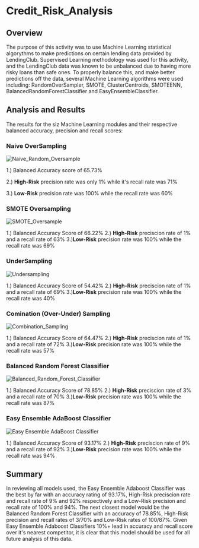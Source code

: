 # Credit_Risk_Analysis

## Overview
The purpose of this activity was to use Machine Learning statistical algorythms to make predictions on certain lending data provided by LendingClub. Supervised Learning methodology was used for this activity, and the LendingClub data was known to be unbalanced due to having more risky loans than safe ones. To properly balance this, and make better predictions off the data, several Machine Learning algorithms were used including: RandomOverSampler, SMOTE, ClusterCentroids, SMOTEENN, BalancedRandomForestClassifier and EasyEnsembleClassifier.

## Analysis and Results
The results for the siz Machine Learning modules and their respective balanced accuracy, precision and recall scores:

### Naive OverSampling
![Naive_Random_Oversample](https://user-images.githubusercontent.com/97924142/172096479-4ce03253-d17e-45b2-842a-28d0deef5357.png)

1.) Balanced Accuracy score of 65.73%

2.) **High-Risk** precision rate was only 1% while it's recall rate was 71%

3.) **Low-Risk** precision rate was 100% while the recall rate was 60%

### SMOTE Oversampling
![SMOTE_Oversample](https://user-images.githubusercontent.com/97924142/172096879-b20a30ac-7c58-4302-b480-8827342f728a.png)

1.) Balanced Accuracy Score of 66.22%
2.) **High-Risk** preciscion rate of 1% and a recall rate of 63%
3.)**Low-Risk** precision rate was 100% while the recall rate was 69%

### UnderSampling
![Undersampling](https://user-images.githubusercontent.com/97924142/172097825-4b18221a-ddd9-4462-9f6f-6c3b1c25dbe9.png)

1.) Balanced Accuracy Score of 54.42%
2.) **High-Risk** preciscion rate of 1% and a recall rate of 69%
3.)**Low-Risk** precision rate was 100% while the recall rate was 40%

### Comination (Over-Under) Sampling
![Combination_Sampling](https://user-images.githubusercontent.com/97924142/172097977-0f69dabd-6841-4a5e-b5f0-5b707a461179.png)

1.) Balanced Accuracy Score of 64.47%
2.) **High-Risk** preciscion rate of 1% and a recall rate of 72%
3.)**Low-Risk** precision rate was 100% while the recall rate was 57%

### Balanced Random Forest Classifier
![Balanced_Random_Forest_Classifier](https://user-images.githubusercontent.com/97924142/172098345-8d279dc7-c055-432d-aa5a-29875869f2aa.png)

1.) Balanced Accuracy Score of 78.85%
2.) **High-Risk** preciscion rate of 3% and a recall rate of 70%
3.)**Low-Risk** precision rate was 100% while the recall rate was 87%

### Easy Ensemble AdaBoost Classifier
![Easy Ensemble AdaBoost Classifier](https://user-images.githubusercontent.com/97924142/172098487-9999a6a1-cf37-438b-b021-73e3f5567ba8.png)

1.) Balanced Accuracy Score of 93.17%
2.) **High-Risk** preciscion rate of 9% and a recall rate of 92%
3.)**Low-Risk** precision rate was 100% while the recall rate was 94%

## Summary
In reviewing all models used, the Easy Ensemble Adaboost Classifier was the best by far with an accuracy rating of 93.17%, High-Risk preciscion rate and recall rate of 9% and 92% respectively and a Low-Risk precision and recall rate of 100% and 94%. The next closest model would be the Balanced Random Forest Classifier with an accuracy of 78.85%, High-Risk precision and recall rates of 3/70% and Low-Risk rates of 100/87%. Given Easy Ensemble Adaboost Classifiers 10%+ lead in accuracy and recall score over it's nearest competitor, it is clear that this model should be used for all future analysis of this data.
